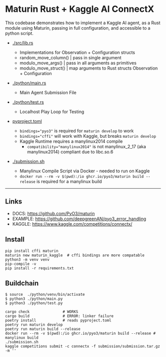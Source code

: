 # Maturin Rust + Kaggle AI ConnectX

This codebase demonstrates how to implement a Kaggle AI agent, 
as a Rust module using Maturin, passing in full configuration,
and accessible to a python script.  

- [./src/lib.rs](./src/lib.rs) 
  - Implementations for Observation + Configuration structs 
  - random_move_column() | pass in single argument
  - modulo_move_args()   | pass in all arguments as primitives
  - modulo_move_struct() | map arguments to Rust structs Observation + Configuration

- [./python/main.rs](./python/main.rs)
  - Main Agent Submission File

- [./python/test.rs](./python/test.rs)
  - Localhost Play Loop for Testing

- [pyproject.toml](pyproject.toml)
  - `bindings="pyo3"` is required for `maturin develop` to work  
  - `bindings="cffi"` will work with Kaggle, but breaks `maturin develop`
  - Kaggle Runtime requires a manylinux2014 compile
    - `compatibility="manylinux2014"` is not manylinux_2_17 (aka manylinux2014) compliant due to libc.so.6

- [./submission.sh](./submission.sh)
  - Manylinux Compile Script via Docker - needed to run on Kaggle
  - `docker run --rm -v $(pwd):/io ghcr.io/pyo3/maturin build --release` is required for a manylinux build
 
---

## Links
- DOCS: https://github.com/PyO3/maturin
- EXAMPLE: https://github.com/deepgreenAN/pyo3_error_handling
- KAGGLE:  https://www.kaggle.com/competitions/connectx/

## Install
```
pip install cffi maturin 
maturin new maturin_kaggle  # cffi bindings are more compatable
python3 -m venv venv
pip-compile -v
pip install -r requirements.txt
```

## Buildchain
```
$ source  ./python/venv/bin/activate
$ python3 ./python/main.py
$ python3 ./python/test.py

cargo check               # WORKS 
cargo build               # ERROR: linker failure
poetry install            # reads pyproject.toml
poetry run maturin develop
poetry run maturin build --release
docker run --rm -v $(pwd):/io ghcr.io/pyo3/maturin build --release # manylinux build
./submission.sh
kaggle competitions submit -c connectx -f submission/submission.tar.gz -m ''
```